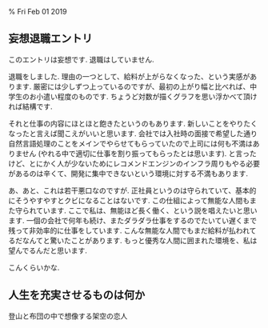 % Fri Feb 01 2019

## 妄想退職エントリ

このエントリは妄想です.
退職はしていません.

退職をしました.
理由の一つとして、給料が上がらなくなった、という実感があります.
厳密には少しずつ上っているのですが、最初の上がり幅と比べれば、中学生のお小遣い程度のものです.
ちょうど対数が描くグラフを思い浮かべて頂ければ結構です.

それと仕事の内容にほとほと飽きたというのもあります.
新しいことをやりたくなったと言えば聞こえがいいと思います.
会社では入社時の面接で希望した通り自然言語処理のことをメインでやらせてもらっていたので上司には何も不満はありません (やれる中で適切に仕事を割り振ってもらったとは思います).
と言ったけど、とにかく人が少ないためにレコメンドエンジンのインフラ周りもやる必要があるのは辛くて、開発に集中できないという環境に対する不満もあります.

あ、あと、これは若干悪口なのですが.
正社員というのは守られていて、基本的にそうやすやすとクビになることはないです.
この仕組によって無能な人間もまた守られています.
ここで私は、無能ほど長く働く、という説を唱えたいと思います.
一個の会社で何年も続け、またダラダラ仕事をするのでたいてい遅くまで残って非効率的に仕事をしています.
こんな無能な人間でもまだ給料が払われてるだなんてと驚いたことがあります.
もっと優秀な人間に囲まれた環境を、私は望んでるんだと思います.

こんくらいかな.

## 人生を充実させるものは何か

登山と布団の中で想像する架空の恋人

